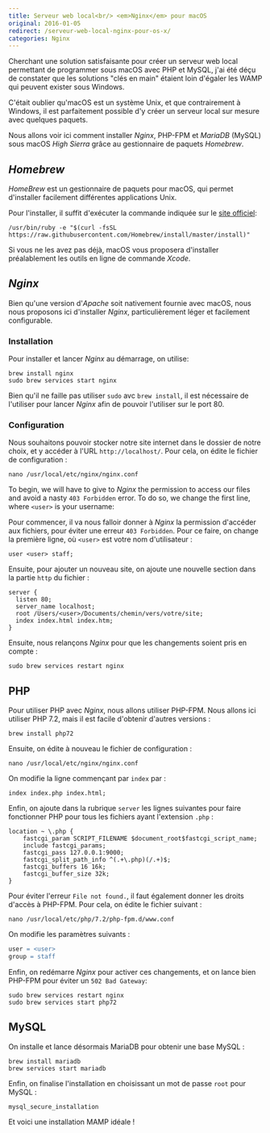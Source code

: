 ```yaml
---
title: Serveur web local<br/> <em>Nginx</em> pour macOS
original: 2016-01-05
redirect: /serveur-web-local-nginx-pour-os-x/
categories: Nginx
---
```


Cherchant une solution satisfaisante pour créer un serveur web local permettant de programmer sous macOS avec PHP et MySQL, j'ai été déçu de constater que les solutions "clés en main" étaient loin d'égaler les WAMP qui peuvent exister sous Windows.

C'était oublier qu'macOS est un système Unix, et que contrairement à Windows, il est parfaitement possible d'y créer un serveur local sur mesure avec quelques paquets.

Nous allons voir ici comment installer *Nginx*, PHP-FPM et *MariaDB* (MySQL) sous macOS *High Sierra* grâce au gestionnaire de paquets *Homebrew*.

## *Homebrew*

*HomeBrew* est un gestionnaire de paquets pour macOS, qui permet d'installer facilement différentes applications Unix.

Pour l'installer, il suffit d'exécuter la commande indiquée sur le [site officiel](http://brew.sh):

```none
/usr/bin/ruby -e "$(curl -fsSL https://raw.githubusercontent.com/Homebrew/install/master/install)"
```

Si vous ne les avez pas déjà, macOS vous proposera d'installer préalablement les outils en ligne de commande *Xcode*.


## *Nginx*

Bien qu'une version d'*Apache* soit nativement fournie avec macOS, nous nous proposons ici d'installer *Nginx*, particulièrement léger et facilement configurable.

### Installation

Pour installer et lancer *Nginx* au démarrage, on utilise:

```none
brew install nginx
sudo brew services start nginx
```

Bien qu'il ne faille pas utiliser `sudo` avc `brew install`, il est nécessaire de l'utiliser pour lancer *Nginx* afin de pouvoir l'utiliser sur le port 80. 

### Configuration 

Nous souhaitons pouvoir stocker notre site internet dans le dossier de notre choix, et y accéder à l'URL `http://localhost/`. Pour cela, on édite le fichier de configuration :

```none
nano /usr/local/etc/nginx/nginx.conf
```
To begin, we will have to give to *Nginx* the permission to access our files and avoid a nasty `403 Forbidden` error. To do so, we change the first line, where `<user>` is your username:

Pour commencer, il va nous falloir donner à *Nginx* la permission d'accéder aux fichiers, pour éviter une erreur `403 Forbidden`. Pour ce faire, on change la première ligne, où `<user>` est votre nom d'utilisateur :

```nginx
user <user> staff;
```

Ensuite, pour ajouter un nouveau site, on ajoute une nouvelle section dans la partie `http` du fichier :

```nginx
server {
  listen 80;
  server_name localhost;
  root /Users/<user>/Documents/chemin/vers/votre/site;
  index index.html index.htm;
}
```

Ensuite, nous relançons *Nginx* pour que les changements soient pris en compte :
```none
sudo brew services restart nginx
```


## PHP

Pour utiliser PHP avec *Nginx*, nous allons utiliser PHP-FPM. Nous allons ici utiliser PHP 7.2, mais il est facile d'obtenir d'autres versions :

```none
brew install php72
```

Ensuite, on édite à nouveau le fichier de configuration :

```none
nano /usr/local/etc/nginx/nginx.conf
```

On modifie la ligne commençant par `index` par :

```nginx
index index.php index.html;
```

Enfin, on ajoute dans la rubrique `server` les lignes suivantes pour faire fonctionner PHP pour tous les fichiers ayant l'extension `.php` :


```nginx
location ~ \.php {
    fastcgi_param SCRIPT_FILENAME $document_root$fastcgi_script_name;
    include fastcgi_params;
    fastcgi_pass 127.0.0.1:9000;
    fastcgi_split_path_info ^(.+\.php)(/.+)$;
    fastcgi_buffers 16 16k;
    fastcgi_buffer_size 32k;
}
```

Pour éviter l'erreur `File not found.`, il faut également donner les droits d'accès à PHP-FPM. Pour cela, on édite le fichier suivant :

```none
nano /usr/local/etc/php/7.2/php-fpm.d/www.conf
```

On modifie les paramètres suivants :

```apache
user = <user>
group = staff
```

Enfin, on redémarre *Nginx* pour activer ces changements, et on lance bien PHP-FPM pour éviter un  `502 Bad Gateway`:

```none
sudo brew services restart nginx
sudo brew services start php72
```
## MySQL

On installe et lance désormais MariaDB pour obtenir une base MySQL :
```none
brew install mariadb
brew services start mariadb
```

Enfin, on finalise l'installation en choisissant un mot de passe `root` pour MySQL :

```none
mysql_secure_installation
```

Et voici une installation MAMP idéale !
